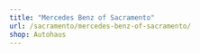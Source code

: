```yaml
---
title: "Mercedes Benz of Sacramento"
url: /sacramento/mercedes-benz-of-sacramento/
shop: Autohaus
---
```


